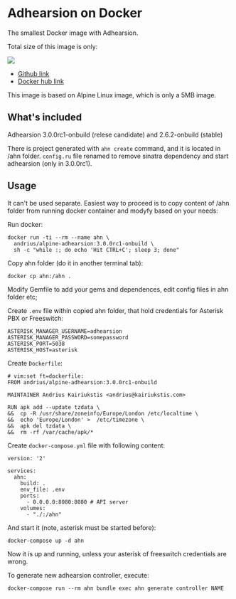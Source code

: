 Adhearsion on Docker
====================

The smallest Docker image with Adhearsion.

Total size of this image is only:

[![](https://images.microbadger.com/badges/image/andrius/alpine-adhearsion:3.0.0rc1-onbuild.svg)](https://microbadger.com/images/andrius/alpine-adhearsion:3.0.0rc1-onbuild "Get your own image badge on microbadger.com")

- [Github link](//github.com/andrius/alpine-adhearsion/)
- [Docker hub link](//hub.docker.com/r/andrius/alpine-adhearsion/)

This image is based on Alpine Linux image, which is only a 5MB image.

## What's included

Adhearsion 3.0.0rc1-onbuild (relese candidate) and 2.6.2-onbuild (stable)

There is project generated with `ahn create` command, and it is located in /ahn folder.
`config.ru` file renamed to remove sinatra dependency and start adhearsion (only in 3.0.0rc1).

## Usage

It can't be used separate. Easiest way to proceed is to copy content of /ahn folder from running docker container and modyfy based on your needs:

Run docker:

```
docker run -ti --rm --name ahn \
  andrius/alpine-adhearsion:3.0.0rc1-onbuild \
  sh -c "while :; do echo 'Hit CTRL+C'; sleep 3; done"
```

Copy ahn folder (do it in another terminal tab):

```
docker cp ahn:/ahn .
```

Modify Gemfile to add your gems and dependences, edit config files in ahn folder etc;

Create `.env` file within copied ahn folder, that hold credentials for Asterisk PBX or Freeswitch:

```
ASTERISK_MANAGER_USERNAME=adhearsion
ASTERISK_MANAGER_PASSWORD=somepassword
ASTERISK_PORT=5038
ASTERISK_HOST=asterisk
```

Create `Dockerfile`:

```
# vim:set ft=dockerfile:
FROM andrius/alpine-adhearsion:3.0.0rc1-onbuild

MAINTAINER Andrius Kairiukstis <andrius@kairiukstis.com>

RUN apk add --update tzdata \
&&  cp -R /usr/share/zoneinfo/Europe/London /etc/localtime \
&&  echo 'Europe/London' >  /etc/timezone \
&&  apk del tzdata \
&&  rm -rf /var/cache/apk/*
```

Create `docker-compose.yml` file with following content:

```
version: '2'

services:
  ahn:
    build: .
    env_file: .env
    ports:
      - 0.0.0.0:8080:8080 # API server
    volumes:
      - "./:/ahn"
```

And start it (note, asterisk must be started before):

```
docker-compose up -d ahn
```

Now it is up and running, unless your asterisk of freeswitch credentials are wrong.

To generate new adhearsion controller, execute:

```
docker-compose run --rm ahn bundle exec ahn generate controller NAME
```
